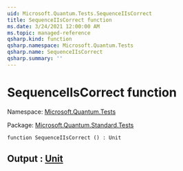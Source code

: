 ```yaml
---
uid: Microsoft.Quantum.Tests.SequenceIIsCorrect
title: SequenceIIsCorrect function
ms.date: 3/24/2021 12:00:00 AM
ms.topic: managed-reference
qsharp.kind: function
qsharp.namespace: Microsoft.Quantum.Tests
qsharp.name: SequenceIIsCorrect
qsharp.summary: ''
---
```


# SequenceIIsCorrect function

Namespace: [Microsoft.Quantum.Tests](xref:Microsoft.Quantum.Tests)

Package: [Microsoft.Quantum.Standard.Tests](https://nuget.org/packages/Microsoft.Quantum.Standard.Tests)




```qsharp
function SequenceIIsCorrect () : Unit
```


## Output : [Unit](xref:microsoft.quantum.lang-ref.unit)

